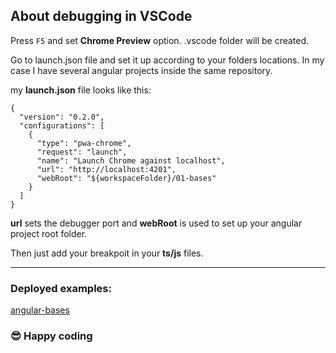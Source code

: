 ## About debugging in VSCode

Press `F5` and set **Chrome Preview** option. .vscode folder will be created.

Go to launch.json file and set it up according to your folders locations. In my case I have several angular projects inside the same repository.

my **launch.json** file looks like this:

```
{
  "version": "0.2.0",
  "configurations": [
    {
      "type": "pwa-chrome",
      "request": "launch",
      "name": "Launch Chrome against localhost",
      "url": "http://localhost:4201",
      "webRoot": "${workspaceFolder}/01-bases"
    }
  ]
}
```
**url** sets the debugger port and **webRoot** is used to set up your angular project root folder.

Then just add your breakpoit in your **ts/js** files.

---

### Deployed examples:
[angular-bases](http://janioisacura.com/bases-angular/)

### 😎 Happy coding
